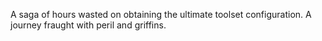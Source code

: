 A saga of hours wasted on obtaining the ultimate toolset configuration.  A journey fraught with peril and griffins.
